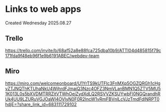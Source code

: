 # Links to web apps
Created Wednesday 2025.08.27
## Trello
https://trello.com/invite/b/68af52a8e88fca725dba10b9/ATTI04d485815f79c171fda9f48eb96f1e9b6191ABEC/webdev-team
## Miro
https://miro.com/welcomeonboard/U1YrTS9kUTFlc3FnMXp5OGZQRGh1cHgvZTJNQThKTUhaNkU4WjhrdFJmajQ3Nzc4OFZ3NmVLanBMN1Q5ZTV5MU51K013L0s5bXVDMTRRZitVTWhOejZydXdLQ2RSVVZKSUYwbFl0NGQrandhRUk4UU9LZURuVGJOaWI4OVlyN0F0R2lncW1vRmFBVnlLcVJzTmdFdlNRPT0hdjE=?share_link_id=683111729102
